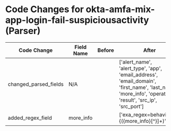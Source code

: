 # Code Changes for okta-amfa-mix-app-login-fail-suspiciousactivity (Parser)

| Code Change | Field Name | Before | After |
|-------------|------------|--------|-------|
| changed_parsed_fields | N/A |  | ['alert_name', 'alert_type', 'app', 'email_address', 'email_domain', 'first_name', 'last_name', 'more_info', 'operation', 'result', 'src_ip', 'src_port'] |
| added_regex_field | more_info |  | ['exa_regex=behaviors":"\{({more_info}[^\}]+)'] |